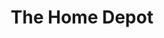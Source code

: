 ---
title: "The Home Depot"
url: /olathe/the-home-depot-south-strang-line-road/
shop: doityourself
---